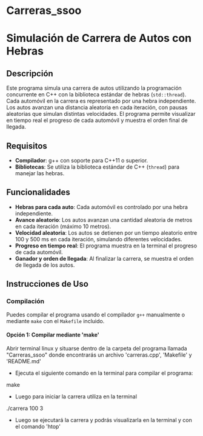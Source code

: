 # Carreras_ssoo

# Simulación de Carrera de Autos con Hebras

## Descripción

Este programa simula una carrera de autos utilizando la programación concurrente en C++ con la biblioteca estándar de hebras (`std::thread`). Cada automóvil en la carrera es representado por una hebra independiente. Los autos avanzan una distancia aleatoria en cada iteración, con pausas aleatorias que simulan distintas velocidades. El programa permite visualizar en tiempo real el progreso de cada automóvil y muestra el orden final de llegada.

## Requisitos

- **Compilador**: g++ con soporte para C++11 o superior.
- **Bibliotecas**: Se utiliza la biblioteca estándar de C++ (`thread`) para manejar las hebras.

## Funcionalidades

- **Hebras para cada auto**: Cada automóvil es controlado por una hebra independiente.
- **Avance aleatorio**: Los autos avanzan una cantidad aleatoria de metros en cada iteración (máximo 10 metros).
- **Velocidad aleatoria**: Los autos se detienen por un tiempo aleatorio entre 100 y 500 ms en cada iteración, simulando diferentes velocidades.
- **Progreso en tiempo real**: El programa muestra en la terminal el progreso de cada automóvil.
- **Ganador y orden de llegada**: Al finalizar la carrera, se muestra el orden de llegada de los autos.

## Instrucciones de Uso

### Compilación

Puedes compilar el programa usando el compilador `g++` manualmente o mediante `make` con el `Makefile` incluido.

#### Opción 1: Compilar mediante 'make'

Abrir terminal linux y situarse dentro de la carpeta del programa llamada "Carreras_ssoo" donde encontrarás un archivo 'carreras.cpp', 'Makefile' y 'README.md'

- Ejecuta el siguiente comando en la terminal para compilar el programa:

make

- Luego para iniciar la carrera utiliza en la terminal

./carrera 100 3

- Luego se ejecutará la carrera y podrás visualizarla en la terminal y con el comando 'htop'